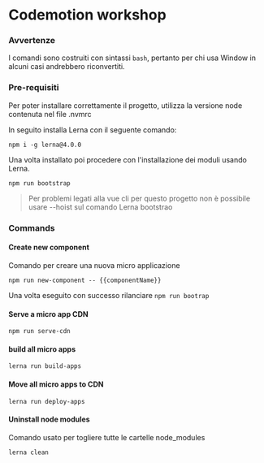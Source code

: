 # Codemotion workshop

### Avvertenze
I comandi sono costruiti con sintassi `bash`, pertanto per chi usa Window in alcuni casi andrebbero riconvertiti.

### Pre-requisiti
Per poter installare correttamente il progetto, utilizza la versione node contenuta nel file .nvmrc

In seguito installa Lerna con il seguente comando:

```shell
npm i -g lerna@4.0.0
```

Una volta installato poi procedere con l'installazione dei moduli usando Lerna.

```shell
npm run bootstrap
```
> Per problemi legati alla vue cli per questo progetto non è possibile usare --hoist sul comando Lerna bootstrao

### Commands
####  Create new component
Comando per creare una nuova micro applicazione
```shell
npm run new-component -- {{componentName}}
```
Una volta eseguito con successo rilanciare `npm run bootrap`
#### Serve a micro app CDN

```shell
npm run serve-cdn
```
#### build all micro apps
```shell
lerna run build-apps
```
#### Move all micro apps to CDN
```shell
lerna run deploy-apps
```
#### Uninstall node modules
Comando usato per togliere tutte le cartelle node_modules
```shell
lerna clean
```

